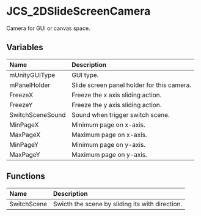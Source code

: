 # JCS_2DSlideScreenCamera

Camera for GUI or canvas space.

## Variables

| Name             | Description                                |
|:-----------------|:-------------------------------------------|
| mUnityGUIType    | GUI type.                                  |
| mPanelHolder     | Slide screen panel holder for this camera. |
| FreezeX          | Freeze the x axis sliding action.          |
| FreezeY          | Freeze the y axis sliding action.          |
| SwitchSceneSound | Sound when trigger switch scene.           |
| MinPageX         | Minimum page on x-axis.                    |
| MaxPageX         | Maximum page on x-axis.                    |
| MinPageY         | Minimum page on y-axis.                    |
| MaxPageY         | Maximum page on y-axis.                    |

## Functions

| Name        | Description                                     |
|:------------|:------------------------------------------------|
| SwitchScene | Swicth the scene by sliding its with direction. |
